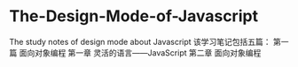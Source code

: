 # The-Design-Mode-of-Javascript
The study notes of  design mode about Javascript
该学习笔记包括五篇：
第一篇 面向对象编程
  第一章 灵活的语言——JavaScript
  第二章 面向对象编程
